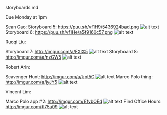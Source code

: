 storyboards.md

Due Monday at 1pm

Sean Gao:
Storyboard 5: https://puu.sh/vf1H9/5436924bad.png
![alt text](https://puu.sh/vf1H9/5436924bad.png)
Storyboard 6: https://puu.sh/vf1He/a5f9160c57.png
![alt text](https://puu.sh/vf1He/a5f9160c57.png)

Ruoqi Liu:

Storyboard 7: http://imgur.com/a/FXlX5
![alt text](http://i.imgur.com/VoyFkv7.jpg)
Storyboard 8: http://imgur.com/a/nzGW5
![alt text](http://i.imgur.com/nL7Y7V8.jpg)

Robert Arin:

Scavenger Hunt: http://imgur.com/a/kpt5C
![alt text](http://i.imgur.com/QqMcshM.png)
Marco Polo thing: http://imgur.com/a/jyJY5
![alt text](http://i.imgur.com/cJIotrq.png)

Vincent Lim:

Marco Polo app #2: http://imgur.com/EfvbOEd
![alt text](http://imgur.com/EfvbOEd)
Find Office Hours: http://imgur.com/tI75u09
![alt text](http://imgur.com/tI75u09)
